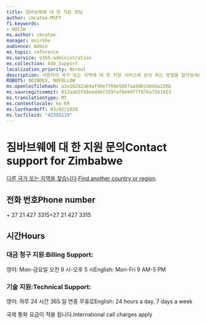 ```yaml
---
title: 짐바브웨에 대 한 지원 정보
author: cmcatee-MSFT
f1.keywords:
- NOCSH
ms.author: cmcatee
manager: mnirkhe
audience: Admin
ms.topic: reference
ms.service: o365-administration
ms.collection: Adm_Support
localization_priority: Normal
description: 사용자의 국가 또는 지역에 대 한 지원 서비스에 문의 하는 방법을 알아보세요.
ROBOTS: NOINDEX, NOFOLLOW
ms.openlocfilehash: a3a18282a69af90ef704e5667aa9db14bdda220b
ms.sourcegitcommit: 812aab5f58eed4bf359faf0e99f7f876af5b1023
ms.translationtype: MT
ms.contentlocale: ko-KR
ms.lasthandoff: 03/02/2020
ms.locfileid: "42355119"
---
```

# <a name="contact-support-for-zimbabwe"></a><span data-ttu-id="93414-103">짐바브웨에 대 한 지원 문의</span><span class="sxs-lookup"><span data-stu-id="93414-103">Contact support for Zimbabwe</span></span>

<span data-ttu-id="93414-104">[다른 국가 또는 지역을 찾습니다](../contact-support-for-business-products.md).</span><span class="sxs-lookup"><span data-stu-id="93414-104">[Find another country or region](../contact-support-for-business-products.md).</span></span>

## <a name="phone-number"></a><span data-ttu-id="93414-105">전화 번호</span><span class="sxs-lookup"><span data-stu-id="93414-105">Phone number</span></span>
<span data-ttu-id="93414-106">+ 27 21 427 3315</span><span class="sxs-lookup"><span data-stu-id="93414-106">+27 21 427 3315</span></span>

## <a name="hours"></a><span data-ttu-id="93414-107">시간</span><span class="sxs-lookup"><span data-stu-id="93414-107">Hours</span></span>
### <a name="billing-support"></a><span data-ttu-id="93414-108">대금 청구 지원:</span><span class="sxs-lookup"><span data-stu-id="93414-108">Billing Support:</span></span>

<span data-ttu-id="93414-109">영어: Mon-금요일 오전 9 시-오후 5 시</span><span class="sxs-lookup"><span data-stu-id="93414-109">English: Mon-Fri 9 AM-5 PM</span></span>

### <a name="technical-support"></a><span data-ttu-id="93414-110">기술 지원:</span><span class="sxs-lookup"><span data-stu-id="93414-110">Technical Support:</span></span>

<span data-ttu-id="93414-111">영어: 하루 24 시간 365 일 연중 무휴로</span><span class="sxs-lookup"><span data-stu-id="93414-111">English: 24 hours a day, 7 days a week</span></span>

<span data-ttu-id="93414-112">국제 통화 요금이 적용 됩니다.</span><span class="sxs-lookup"><span data-stu-id="93414-112">International call charges apply</span></span>
